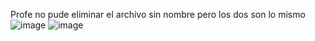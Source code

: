 Profe no pude eliminar el archivo sin nombre pero los dos son lo mismo 
![image](https://github.com/juancarloslc/SimulacionporComputadora-JuanLopez/assets/49040925/c5e41875-bb32-4ed7-8b25-475c6deb8398)
![image](https://github.com/juancarloslc/SimulacionporComputadora-JuanLopez/assets/49040925/6923e6c5-4f85-4c8e-a767-b05d420ae9c0)
